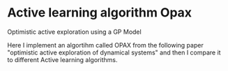 # Active learning algorithm Opax
Optimistic active exploration using a GP Model

Here I implement an algortihm called OPAX from the following paper "optimistic active exploration of dynamical systems" and then I compare it to different Active learning algorithms.

